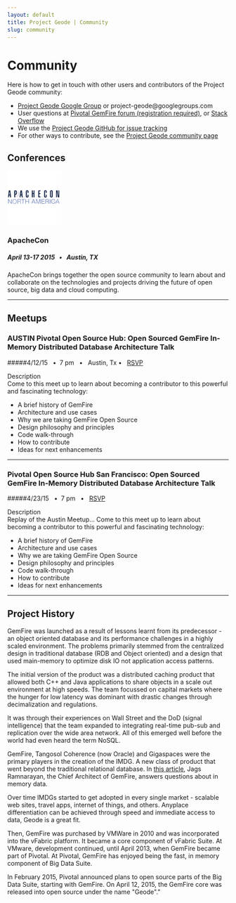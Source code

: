 ```yaml
---
layout: default
title: Project Geode | Community
slug: community
---
```


# Community

<div class='sidebar'>
<p>Here is how to get in touch with other users and contributors of the Project Geode community:</p>
			<ul>
			<li><a href="http://groups.google.com/d/forum/project-geode" target="_blank">Project Geode Google Group</a> or project-geode@googlegroups.com</li>
			<li>User questions at <a href="https://support.pivotal.io/hc/communities/public/topics/200053218-Pivotal-GemFire-Forum" target="_blank">Pivotal GemFire forum (registration required)</a>, or <a href="http://stackoverflow.com/questions/tagged/gemfire+or+geode" target="_blank">Stack Overflow</a></li>
			<li>We use the <a href="https://github.com/project-geode/docs/issues" target="_blank">Project Geode GitHub for issue tracking</a></li>
			<li>For other ways to contribute, see the <a href="http://projectgeode.org/community/">Project Geode community page</a></li>
			</ul>
</div>



## Conferences

<img class='event-image' src='/images/events/apachecon.png'>

### ApacheCon

##### April 13-17 2015 &nbsp; • &nbsp; Austin, TX

<div class='description'>ApacheCon brings together the open source community to learn about and collaborate on the technologies and projects driving the future of open source, big data and cloud computing.</div>

***

## Meetups


### AUSTIN Pivotal Open Source Hub: Open Sourced GemFire In-Memory Distributed Database Architecture Talk

#####4/12/15 &nbsp; • &nbsp;7 pm &nbsp; • &nbsp; Austin, Tx • &nbsp; <a href="http://www.meetup.com/Pivotal-Open-Source-Hub-at-ApacheCon/events/221503278/">RSVP</a>&nbsp;&nbsp;&nbsp;&nbsp;&nbsp;

<div class='description'>Description</div>
Come to this meet up to learn about becoming a contributor to this powerful and fascinating technology:

<ul>
<li>A brief history of GemFire</li> 
<li>Architecture and use cases </li>
<li>Why we are taking GemFire Open Source</li> 
<li>Design philosophy and principles</li> 
<li>Code walk-through </li>
<li>How to contribute</li> 
<li>Ideas for next enhancements</li>
</ul>


***

### Pivotal Open Source Hub San Francisco: Open Sourced GemFire In-Memory Distributed Database Architecture Talk

#####4/23/15 &nbsp; • &nbsp;7 pm &nbsp; • &nbsp; <a href="http://www.meetup.com/Pivotal-Open-Source-Hub/events/221443735/">RSVP</a>&nbsp;&nbsp;&nbsp;&nbsp;&nbsp;

<div class='description'>Description</div>
Replay of the Austin Meetup...
Come to this meet up to learn about becoming a contributor to this powerful and fascinating technology:

<ul>
<li>A brief history of GemFire</li> 
<li>Architecture and use cases </li>
<li>Why we are taking GemFire Open Source</li> 
<li>Design philosophy and principles</li> 
<li>Code walk-through </li>
<li>How to contribute</li> 
<li>Ideas for next enhancements</li>
</ul>




***

## Project History

GemFire was launched as a result of lessons learnt from its predecessor - an object oriented database and its performance challenges in a highly scaled environment. The problems primarily stemmed from the centralized design in traditional database (RDB and Object oriented) and a design that used main-memory to optimize disk IO not application access patterns. 

The initial version of the product was a distributed caching product that allowed both C++ and Java applications to share objects in a scale out environment at high speeds. The team focussed on capital markets where the hunger for low latency was dominant with drastic changes through decimalization and regulations. 

It was through their experiences on Wall Street and the DoD (signal intelligence) that the team expanded to integrating real-time pub-sub and replication over the wide area network. All of this emerged well before the world had even heard the term NoSQL. 

GemFire, Tangosol Coherence (now Oracle) and Gigaspaces were the primary players in the creation of the IMDG. A new class of product that went beyond the traditional relational database. In <a href="http://www.infoq.com/articles/in-memory-data-grids">this article</a>, Jags Ramnarayan, the Chief Architect of GemFire, answers questions about in memory data.

Over time IMDGs started to get adopted in every single market - scalable web sites, travel apps, internet of things, and others.  Anyplace differentiation can be achieved through speed and immediate access to data, Geode is a great fit. 

Then, GemFire was purchased by VMWare in 2010 and was incorporated into the vFabric platform. It became a core component of vFabric Suite. At VMware, development continued, until April 2013, when GemFire became part of Pivotal. At Pivotal, GemFire has enjoyed being the fast, in memory component of Big Data Suite.

In February 2015, Pivotal announced plans to open source parts of the Big Data Suite, starting with GemFire.  On April 12, 2015, the GemFire core was released into open source under the name "Geode"."







